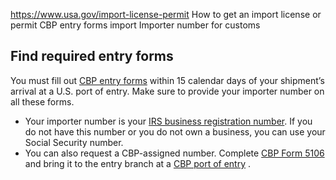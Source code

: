 

https://www.usa.gov/import-license-permit
How to get an import license or permit
CBP entry forms import
Importer number for customs

**Find required entry forms**
-----------------------------

You must fill out
[CBP entry forms](https://www.dhs.gov/find-importexport-forms)
within 15 calendar days of your shipment’s arrival at a U.S. port of entry. Make sure to provide your importer number on all these forms.

* Your importer number is your
  [IRS business registration number](https://www.irs.gov/businesses/small-businesses-self-employed/employer-id-numbers).
  If you do not have this number or you do not own a business, you can use your Social Security number.
* You can also request a CBP-assigned number. Complete
  [CBP Form 5106](https://www.cbp.gov/document/forms/cbp-form-5106-createupdate-importer-identity-form)
  and bring it to the entry branch at a
  [CBP port of entry](https://www.cbp.gov/contact/ports#wcm-survey-target-id)
  .
